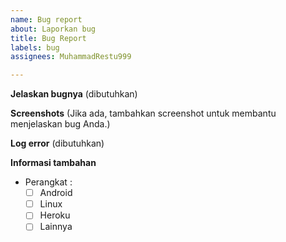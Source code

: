 ```yaml
---
name: Bug report
about: Laporkan bug
title: Bug Report
labels: bug
assignees: MuhammadRestu999

---
```


**Jelaskan bugnya**
(dibutuhkan)

**Screenshots**
(Jika ada, tambahkan screenshot untuk membantu menjelaskan bug Anda.)

**Log error**
(dibutuhkan)

**Informasi tambahan**
- Perangkat :
  - [ ] Android
  - [ ] Linux
  - [ ] Heroku
  - [ ] Lainnya
